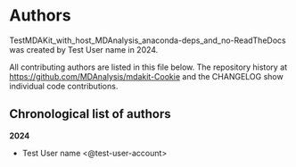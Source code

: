 # Authors

TestMDAKit_with_host_MDAnalysis_anaconda-deps_and_no-ReadTheDocs was created by Test User name in 2024.


All contributing authors are listed in this file below.
The repository history at https://github.com/MDAnalysis/mdakit-Cookie
and the CHANGELOG show individual code contributions.

## Chronological list of authors

<!--
The rules for this file:
  * Authors are sorted chronologically, earliest to latest
  * Please format it each entry as "Preferred name <GitHub username>"
  * Your preferred name is whatever you wish to go by --
    it does *not* have to be your legal name!
  * Please start a new section for each new year
  * Don't ever delete anything
-->

**2024**
- Test User name <@test-user-account>